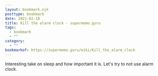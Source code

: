 ```yaml
---
layout: bookmark.njk
posttype: bookmark
date: 2021-02-18
title: Kill the alarm clock - supermemo.guru
tags:
  - bookmark
  - ""
category:
  - ""
bookmarkof: https://supermemo.guru/wiki/Kill_the_alarm_clock
---
```

Interesting take on sleep and how important it is. Let's try to not use alarm clock.
